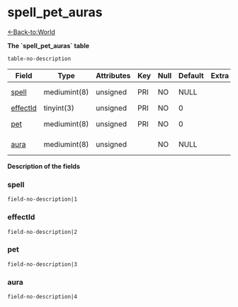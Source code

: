 # spell\_pet\_auras

[<-Back-to:World](database-world.md)

**The \`spell\_pet\_auras\` table**

`table-no-description`

| Field         | Type         | Attributes | Key | Null | Default | Extra | Comment         |
|---------------|--------------|------------|-----|------|---------|-------|-----------------|
| [spell][1]    | mediumint(8) | unsigned   | PRI | NO   | NULL    |       | dummy spell id  |
| [effectId][2] | tinyint(3)   | unsigned   | PRI | NO   | 0       |       |                 |
| [pet][3]      | mediumint(8) | unsigned   | PRI | NO   | 0       |       | pet id; 0 = all |
| [aura][4]     | mediumint(8) | unsigned   |     | NO   | NULL    |       | pet aura id     |

[1]: #spell
[2]: #effectid
[3]: #pet
[4]: #aura

**Description of the fields**

### spell

`field-no-description|1`

### effectId

`field-no-description|2`

### pet

`field-no-description|3`

### aura

`field-no-description|4`
